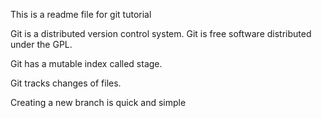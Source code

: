 This is a readme file for git tutorial

Git is a distributed version control system.
Git is free software distributed under the GPL.

Git has a mutable index called stage.

Git tracks changes of files.

Creating a new branch is quick and simple

